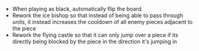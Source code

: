 - When playing as black, automatically flip the board. 
- Rework the ice bishop so that instead of being able to pass through units, it instead increases the cooldown of all enemy pieces adjacent to the piece
- Rework the flying castle so that it can only jump over a piece if its directly being blocked by the piece in the direction it's jumping in